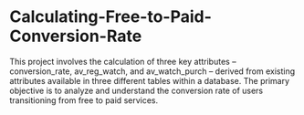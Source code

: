 # Calculating-Free-to-Paid-Conversion-Rate

This project involves the calculation of three key attributes – conversion_rate, av_reg_watch, and av_watch_purch – derived from existing attributes available in three different tables within a database. The primary objective is to analyze and understand the conversion rate of users transitioning from free to paid services.
